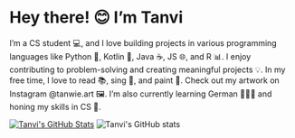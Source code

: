 # Hey there! 😊 I’m Tanvi
I’m a CS student 💻, and I love building projects in various programming languages like Python 🐍, Kotlin 🧩, Java ☕, JS 🌐, and R 📊. I enjoy contributing to problem-solving and creating meaningful projects 💡. In my free time, I love to read 📚, sing 🎤, and paint 🎨. Check out my artwork on Instagram @tanwie.art 🖼️. I’m also currently learning German 👩🏽‍💻 and honing my skills in CS 🚀.

[![Tanvi's GitHub Stats](https://github-readme-stats.vercel.app/api?username=TanviS3000)](https://github.com/TanviS3000/github-readme-stats)
![Tanvi's GitHub stats](https://github-readme-stats.vercel.app/api?username=TanviS3000&show_icons=true&theme=transparent)
